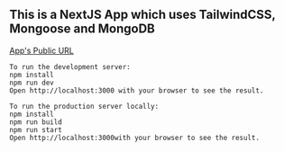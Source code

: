 ## This is a NextJS App which uses TailwindCSS, Mongoose and MongoDB

[App's Public URL](https://clipboard-health-rohanbaisantry.vercel.app/)

```
To run the development server:
npm install
npm run dev
Open http://localhost:3000 with your browser to see the result.

To run the production server locally:
npm install
npm run build
npm run start
Open http://localhost:3000with your browser to see the result.

```
